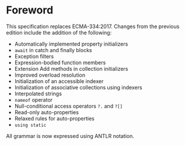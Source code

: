 # Foreword

This specification replaces ECMA-334:2017. Changes from the previous edition include the addition of the following:

- Automatically implemented property initializers
- `await` in catch and finally blocks
- Exception filters
- Expression-bodied function members
- Extension Add methods in collection initializers
- Improved overload resolution 
- Initialization of an accessible indexer
- Initialization of associative collections using indexers
- Interpolated strings
- `nameof` operator
- Null-conditional access operators `?.` and `?[]`
- Read-only auto-properties
- Relaxed rules for auto-properties
- `using static`

All grammar is now expressed using ANTLR notation.
